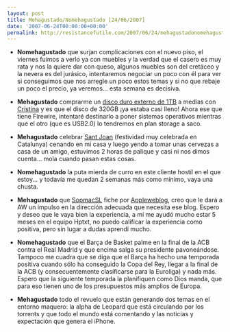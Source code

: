 ```yaml
---
layout: post
title: Mehagustado/Nomehagustado [24/06/2007]
date: '2007-06-24T00:00:00+00:00'
permalink: http://resistancefutile.com/2007/06/24/mehagustadonomehagustado-24062007/
---
```

- <strong>Nomehagustado</strong> que surjan complicaciones con el nuevo piso, el viernes fuimos a verlo ya con muebles y la verdad que el casero es muy rata y nos la quiere dar con queso, algunos muebles son del cretáceo y la nevera es del jurásico, intentaremos negociar un poco con él para ver si conseguimos que nos arregle un poco estos temas y si no que rebaje un poco el precio, ya veremos... esta semana es decisiva.

- <strong>Mehagustado</strong> comprarme un <a href="http://www.iomega-europe.com/item?SID=b2112480c1b4742436df4c5b25f7a54a0a6:4715&sku=131133821">disco duro externo de 1TB</a> a medias con <a href="http://childrenatyourfeet.com">Cristina</a> y es que el disco de 320GB  ¡ya estaba casi lleno! Ahora ese que tiene Firewire, intentaré destinarlo a poner sistemas operativos mientras que el otro (que es USB2.0) lo tendremos en plan storage a saco.

- <strong>Mehagustado</strong> celebrar <a href="http://ca.wikipedia.org/wiki/Nit_de_Sant_Joan">Sant Joan</a> (festividad muy celebrada en Catalunya) cenando en mi casa y luego yendo a tomar unas cervezas a casa de un amigo, estuvimos 2 horas de palique y casi ni nos dimos cuenta... mola cuando pasan estas cosas.

- <strong>Nomehagustado</strong> la puta mierda de curro en este cliente hostil en el que estoy... y todavía me quedan 2 semanas más como mínimo, vaya una chusta.

- <strong>Mehagustado</strong> que <a href="http://sopmacsl.com">SopmacSL</a> fiche por <a href="http://es.appleweblog.com">Appleweblog</a>, creo que le dará a AW un impulso en la dirección adecuada que necesita ese blog. Espero y deseo que le vaya bien la experiencia, a mí me ayudó mucho estar 5 meses en el equipo Hptxt, no puedo calificar la experiencia como positiva, pero sin lugar a dudas aprendí mucho.

- <strong>Nomehagustado</strong> que el Barça de Basket palme en la final de la ACB contra el Real Madrid y que encima salga su presidente pavoneándose. Tampoco me cuadra que se diga que el Barça ha hecho una temporada positiva cuando sólo ha conseguido la Copa del Rey, llegar a la final de la ACB (y consecuentemente clasificarse para la Euroliga) y nada más. Espero que la siguiente temporada la planifiquen como Dios manda, que para eso tienen uno de los presupuestos más amplios de Europa.

- <strong>Mehagustado</strong> todo el revuelo que están generando dos temas en el entorno maquero: la alpha de Leopard que está circulando por los torrents y que todo el mundo está comentando y las noticias y expectación que genera el iPhone.

